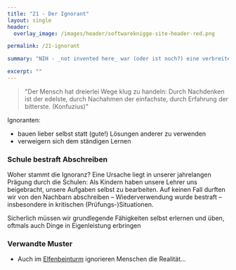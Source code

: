 ```yaml
---
title: "21 - Der Ignorant"
layout: single
header:
  overlay_image: /images/header/softwareknigge-site-header-red.png

permalink: /21-ignorant

summary: "NIH - _not invented here_ war (oder ist noch?) eine verbreitete Krankheit, und eine von mehreren Möglichkeit, Ignoranz zu zeigen."

excerpt: ""
---
```




> "Der Mensch hat dreierlei Wege klug zu handeln: Durch Nachdenken ist der edelste,
durch Nachahmen der einfachste,
durch Erfahrung der bitterste. (Konfuzius)"

Ignoranten:

* bauen lieber selbst statt (gute!) Lösungen anderer zu verwenden
* verweigern sich dem ständigen Lernen

### Schule bestraft Abschreiben
Woher stammt die Ignoranz? Eine Ursache liegt in unserer jahrelangen Prägung durch die Schulen: Als Kindern haben unsere Lehrer uns beigebracht, unsere Aufgaben selbst zu bearbeiten. Auf keinen Fall durften wir von den Nachbarn abschreiben – Wiederverwendung wurde bestraft – insbesondere in kritischen (Prüfungs-)Situationen.

Sicherlich müssen wir grundlegende Fähigkeiten selbst erlernen und üben, oftmals auch Dinge in Eigenleistung erbringen


### Verwandte Muster

* Auch im [Elfenbeinturm](/02-elfenbeinturm) ignorieren Menschen die Realität...
